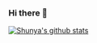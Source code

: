 ### Hi there 👋

[![Shunya's github stats](https://github-readme-stats.vercel.app/api?username=ShunyaWatanabe)](https://github-readme-stats.vercel.app/api?username=ShunyaWatanabe)

<!--
**ShunyaWatanabe/ShunyaWatanabe** is a ✨ _special_ ✨ repository because its `README.md` (this file) appears on your GitHub profile.

Here are some ideas to get you started:

- 🔭 I’m currently working on ...
- 🌱 I’m currently learning ...
- 👯 I’m looking to collaborate on ...
- 🤔 I’m looking for help with ...
- 💬 Ask me about ...
- 📫 How to reach me: ...
- 😄 Pronouns: ...
- ⚡ Fun fact: ...
-->
